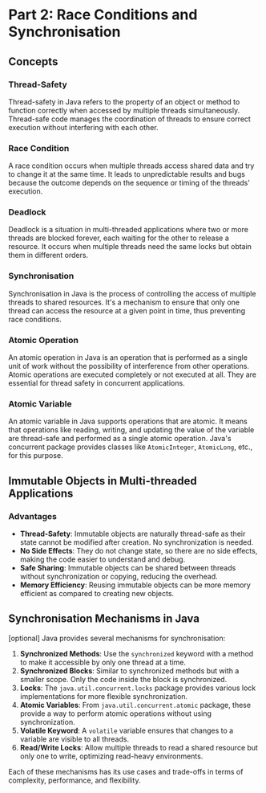 # Part 2: Race Conditions and Synchronisation

## Concepts

### Thread-Safety
Thread-safety in Java refers to the property of an object or method to function correctly when accessed by multiple threads simultaneously. Thread-safe code manages the coordination of threads to ensure correct execution without interfering with each other.

### Race Condition
A race condition occurs when multiple threads access shared data and try to change it at the same time. It leads to unpredictable results and bugs because the outcome depends on the sequence or timing of the threads' execution.

### Deadlock
Deadlock is a situation in multi-threaded applications where two or more threads are blocked forever, each waiting for the other to release a resource. It occurs when multiple threads need the same locks but obtain them in different orders.

### Synchronisation
Synchronisation in Java is the process of controlling the access of multiple threads to shared resources. It's a mechanism to ensure that only one thread can access the resource at a given point in time, thus preventing race conditions.

### Atomic Operation
An atomic operation in Java is an operation that is performed as a single unit of work without the possibility of interference from other operations. Atomic operations are executed completely or not executed at all. They are essential for thread safety in concurrent applications.

### Atomic Variable
An atomic variable in Java supports operations that are atomic. It means that operations like reading, writing, and updating the value of the variable are thread-safe and performed as a single atomic operation. Java's concurrent package provides classes like `AtomicInteger`, `AtomicLong`, etc., for this purpose.

## Immutable Objects in Multi-threaded Applications

### Advantages
- **Thread-Safety**: Immutable objects are naturally thread-safe as their state cannot be modified after creation. No synchronization is needed.
- **No Side Effects**: They do not change state, so there are no side effects, making the code easier to understand and debug.
- **Safe Sharing**: Immutable objects can be shared between threads without synchronization or copying, reducing the overhead.
- **Memory Efficiency**: Reusing immutable objects can be more memory efficient as compared to creating new objects.

## Synchronisation Mechanisms in Java

[optional] Java provides several mechanisms for synchronisation:

1. **Synchronized Methods**: Use the `synchronized` keyword with a method to make it accessible by only one thread at a time.
2. **Synchronized Blocks**: Similar to synchronized methods but with a smaller scope. Only the code inside the block is synchronized.
3. **Locks**: The `java.util.concurrent.locks` package provides various lock implementations for more flexible synchronization.
4. **Atomic Variables**: From `java.util.concurrent.atomic` package, these provide a way to perform atomic operations without using synchronization.
5. **Volatile Keyword**: A `volatile` variable ensures that changes to a variable are visible to all threads.
6. **Read/Write Locks**: Allow multiple threads to read a shared resource but only one to write, optimizing read-heavy environments.

Each of these mechanisms has its use cases and trade-offs in terms of complexity, performance, and flexibility.
